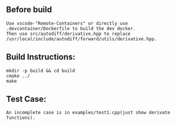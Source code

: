 ## Before build
    Use vscode-"Remote-Containers" or directly use .devcontainer/Dockerfile to build the dev docker.
    Then use src/autodiff/derivative.hpp to replace /usr/local/include/autodiff/forward/utils/derivative.hpp.
## Build Instructions:
    mkdir -p build && cd build
    cmake ../
    make

## Test Case:
    An incomplete case is in examples/test1.cpp(just show derivate functions). 